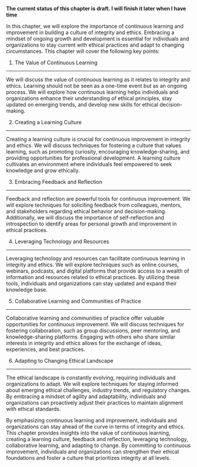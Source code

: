 **The current status of this chapter is draft. I will finish it later when I have time**

In this chapter, we will explore the importance of continuous learning and improvement in building a culture of integrity and ethics. Embracing a mindset of ongoing growth and development is essential for individuals and organizations to stay current with ethical practices and adapt to changing circumstances. This chapter will cover the following key points:

1. The Value of Continuous Learning
-----------------------------------

We will discuss the value of continuous learning as it relates to integrity and ethics. Learning should not be seen as a one-time event but as an ongoing process. We will explore how continuous learning helps individuals and organizations enhance their understanding of ethical principles, stay updated on emerging trends, and develop new skills for ethical decision-making.

2. Creating a Learning Culture
------------------------------

Creating a learning culture is crucial for continuous improvement in integrity and ethics. We will discuss techniques for fostering a culture that values learning, such as promoting curiosity, encouraging knowledge-sharing, and providing opportunities for professional development. A learning culture cultivates an environment where individuals feel empowered to seek knowledge and grow ethically.

3. Embracing Feedback and Reflection
------------------------------------

Feedback and reflection are powerful tools for continuous improvement. We will explore techniques for soliciting feedback from colleagues, mentors, and stakeholders regarding ethical behavior and decision-making. Additionally, we will discuss the importance of self-reflection and introspection to identify areas for personal growth and improvement in ethical practices.

4. Leveraging Technology and Resources
--------------------------------------

Leveraging technology and resources can facilitate continuous learning in integrity and ethics. We will explore techniques such as online courses, webinars, podcasts, and digital platforms that provide access to a wealth of information and resources related to ethical practices. By utilizing these tools, individuals and organizations can stay updated and expand their knowledge base.

5. Collaborative Learning and Communities of Practice
-----------------------------------------------------

Collaborative learning and communities of practice offer valuable opportunities for continuous improvement. We will discuss techniques for fostering collaboration, such as group discussions, peer mentoring, and knowledge-sharing platforms. Engaging with others who share similar interests in integrity and ethics allows for the exchange of ideas, experiences, and best practices.

6. Adapting to Changing Ethical Landscape
-----------------------------------------

The ethical landscape is constantly evolving, requiring individuals and organizations to adapt. We will explore techniques for staying informed about emerging ethical challenges, industry trends, and regulatory changes. By embracing a mindset of agility and adaptability, individuals and organizations can proactively adjust their practices to maintain alignment with ethical standards.

By emphasizing continuous learning and improvement, individuals and organizations can stay ahead of the curve in terms of integrity and ethics. This chapter provides insights into the value of continuous learning, creating a learning culture, feedback and reflection, leveraging technology, collaborative learning, and adapting to change. By committing to continuous improvement, individuals and organizations can strengthen their ethical foundations and foster a culture that prioritizes integrity at all levels.
